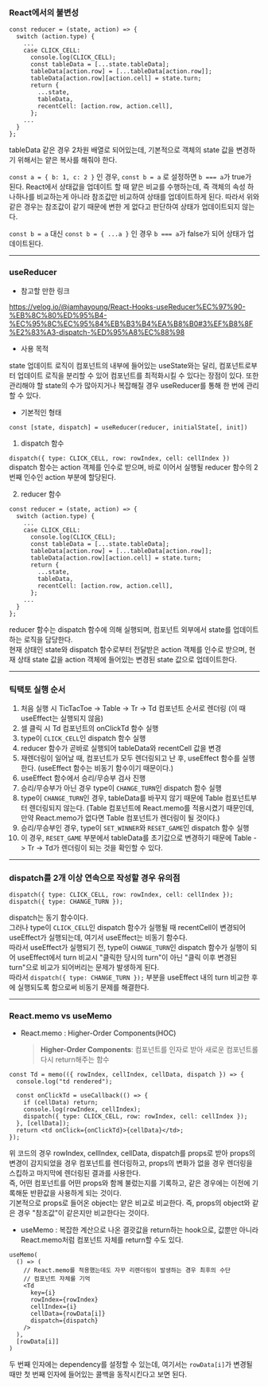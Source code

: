 ### React에서의 불변성

```
const reducer = (state, action) => {
  switch (action.type) {
    ...
    case CLICK_CELL:
      console.log(CLICK_CELL);
      const tableData = [...state.tableData];
      tableData[action.row] = [...tableData[action.row]];
      tableData[action.row][action.cell] = state.turn;
      return {
        ...state,
        tableData,
        recentCell: [action.row, action.cell],
      };
    ...
  }
};
```

tableData 같은 경우 2차원 배열로 되어있는데, 기본적으로 객체의 state 값을 변경하기 위해서는 얕은 복사를 해줘야 한다.

`const a = { b: 1, c: 2 }` 인 경우, `const b = a` 로 설정하면 `b === a`가 true가 된다.
React에서 상태값을 업데이트 할 때 얕은 비교를 수행하는데, 즉 객체의 속성 하나하나를 비교하는게 아니라 참조값만 비교하여 상태를 업데이트하게 된다. 따라서 위와 같은 경우는 참조값이 같기 때문에 변한 게 없다고 판단하여 상태가 업데이트되지 않는다.

`const b = a` 대신 `const b = { ...a }` 인 경우 `b === a`가 false가 되어 상태가 업데이트된다.

---

### useReducer

- 참고할 만한 링크

https://velog.io/@iamhayoung/React-Hooks-useReducer%EC%97%90-%EB%8C%80%ED%95%B4-%EC%95%8C%EC%95%84%EB%B3%B4%EA%B8%B0#3%EF%B8%8F%E2%83%A3-dispatch-%ED%95%A8%EC%88%98

- 사용 목적

state 업데이트 로직이 컴포넌트의 내부에 들어있는 useState와는 달리, 컴포넌트로부터 업데이트 로직을 분리할 수 있어 컴포넌트를 최적화시킬 수 있다는 장점이 있다. 또한 관리해야 할 state의 수가 많아지거나 복잡해질 경우 useReducer를 통해 한 번에 관리할 수 있다.

- 기본적인 형태

`const [state, dispatch] = useReducer(reducer, initialState[, init])`

1. dispatch 함수

`dispatch({ type: CLICK_CELL, row: rowIndex, cell: cellIndex })`<br>
dispatch 함수는 action 객체를 인수로 받으며, 바로 이어서 실행될 reducer 함수의 2번째 인수인 action 부분에 할당된다.

2. reducer 함수

```
const reducer = (state, action) => {
  switch (action.type) {
    ...
    case CLICK_CELL:
      console.log(CLICK_CELL);
      const tableData = [...state.tableData];
      tableData[action.row] = [...tableData[action.row]];
      tableData[action.row][action.cell] = state.turn;
      return {
        ...state,
        tableData,
        recentCell: [action.row, action.cell],
      };
    ...
  }
};
```

reducer 함수는 dispatch 함수에 의해 실행되며, 컴포넌트 외부에서 state를 업데이트하는 로직을 담당한다.<br>
현재 상태인 state와 dispatch 함수로부터 전달받은 action 객체를 인수로 받으며, 현재 상태 state 값을 action 객체에 들어있는 변경된 state 값으로 업데이트한다.

---

### 틱택토 실행 순서

1. 처음 실행 시 TicTacToe -> Table -> Tr -> Td 컴포넌트 순서로 렌더링 (이 때 useEffect는 실행되지 않음)
2. 셀 클릭 시 Td 컴포넌트의 onClickTd 함수 실행
3. type이 `CLICK_CELL`인 dispatch 함수 실행
4. reducer 함수가 곧바로 실행되어 tableData와 recentCell 값을 변경
5. 재렌더링이 일어날 때, 컴포넌트가 모두 렌더링되고 난 후, useEffect 함수를 실행한다. (useEffect 함수는 비동기 함수이기 때문이다.)
6. useEffect 함수에서 승리/무승부 검사 진행
7. 승리/무승부가 아닌 경우 type이 `CHANGE_TURN`인 dispatch 함수 실행
8. type이 `CHANGE_TURN`인 경우, tableData를 바꾸지 않기 때문에 Table 컴포넌트부터 렌더링되지 않는다. (Table 컴포넌트에 React.memo를 적용시켰기 때문인데, 만약 React.memo가 없다면 Table 컴포넌트가 렌더링이 될 것이다.)
9. 승리/무승부인 경우, type이 `SET_WINNER`와 `RESET_GAME`인 dispatch 함수 실행
10. 이 경우, `RESET_GAME` 부분에서 tableData를 초기값으로 변경하기 때문에 Table -> Tr -> Td가 렌더링이 되는 것을 확인할 수 있다.

---

### dispatch를 2개 이상 연속으로 작성할 경우 유의점

```
dispatch({ type: CLICK_CELL, row: rowIndex, cell: cellIndex });
dispatch({ type: CHANGE_TURN });
```

dispatch는 동기 함수이다.<br>
그러나 type이 `CLICK_CELL`인 dispatch 함수가 실행될 때 recentCell이 변경되어 useEffect가 실행되는데, 여기서 useEffect는 비동기 함수다.<br>
따라서 useEffect가 실행되기 전, type이 `CHANGE_TURN`인 dispatch 함수가 실행이 되어 useEffect에서 turn 비교시 "클릭한 당시의 turn"이 아닌 "클릭 이후 변경된 turn"으로 비교가 되어버리는 문제가 발생하게 된다.<br>
따라서 `dispatch({ type: CHANGE_TURN });` 부분을 useEffect 내의 turn 비교한 후에 실행되도록 함으로써 비동기 문제를 해결한다.

---

### React.memo vs useMemo

- React.memo : Higher-Order Components(HOC)
  > <b>Higher-Order Components</b>: 컴포넌트를 인자로 받아 새로운 컴포넌트롤 다시 return해주는 함수

```
const Td = memo(({ rowIndex, cellIndex, cellData, dispatch }) => {
  console.log("td rendered");

  const onClickTd = useCallback(() => {
    if (cellData) return;
    console.log(rowIndex, cellIndex);
    dispatch({ type: CLICK_CELL, row: rowIndex, cell: cellIndex });
  }, [cellData]);
  return <td onClick={onClickTd}>{cellData}</td>;
});
```

위 코드의 경우 rowIndex, cellIndex, cellData, dispatch를 props로 받아 props의 변경이 감지되었을 경우 컴포넌트를 렌더링하고, props의 변화가 없을 경우 렌더링을 스킵하고 마지막에 렌더링된 결과를 사용한다.<br>
즉, 어떤 컴포넌트를 어떤 props와 함께 불렀는지를 기록하고, 같은 경우에는 이전에 기록해둔 반환값을 사용하게 되는 것이다.<br>
기본적으로 props로 들어온 object는 얕은 비교로 비교한다. 즉, props의 object와 같은 경우 "참조값"이 같은지만 비교한다는 것이다.

- useMemo : 복잡한 계산으로 나온 결괏값을 return하는 hook으로, 값뿐만 아니라 React.memo처럼 컴포넌트 자체를 return할 수도 있다.

```
useMemo(
  () => (
    // React.memo를 적용했는데도 자꾸 리렌더링이 발생하는 경우 최후의 수단
    // 컴포넌트 자체를 기억
    <Td
      key={i}
      rowIndex={rowIndex}
      cellIndex={i}
      cellData={rowData[i]}
      dispatch={dispatch}
    />
  ),
  [rowData[i]]
)
```

두 번째 인자에는 dependency를 설정할 수 있는데, 여기서는 `rowData[i]`가 변경될 때만 첫 번째 인자에 들어있는 콜백을 동작시킨다고 보면 된다.




